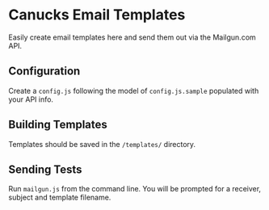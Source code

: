 # Canucks Email Templates
Easily create email templates here and send them out via the Mailgun.com API.

## Configuration
Create a `config.js` following the model of `config.js.sample` populated with your API info.

## Building Templates
Templates should be saved in the `/templates/` directory.

## Sending Tests
Run `mailgun.js` from the command line. You will be prompted for a receiver, subject and template filename.
